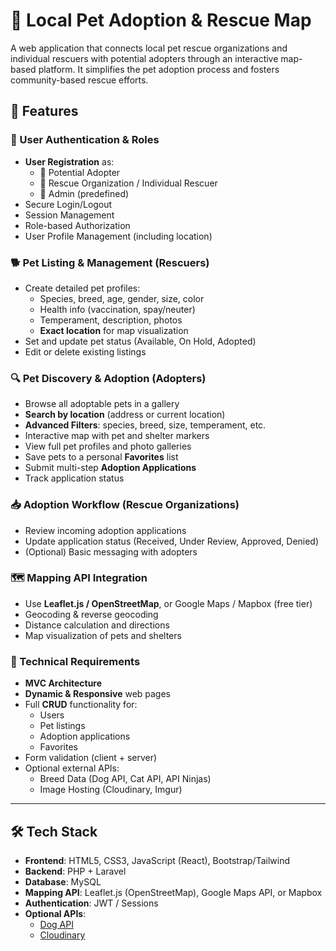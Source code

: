 # 🐾 Local Pet Adoption & Rescue Map

A web application that connects local pet rescue organizations and individual rescuers with potential adopters through an interactive map-based platform. It simplifies the pet adoption process and fosters community-based rescue efforts.

## 🌟 Features

### 🔐 User Authentication & Roles
- **User Registration** as:
    - 🏡 Potential Adopter
    - 🐶 Rescue Organization / Individual Rescuer
    - 🔧 Admin (predefined)
- Secure Login/Logout
- Session Management
- Role-based Authorization
- User Profile Management (including location)

### 🐕 Pet Listing & Management (Rescuers)
- Create detailed pet profiles:
    - Species, breed, age, gender, size, color
    - Health info (vaccination, spay/neuter)
    - Temperament, description, photos
    - **Exact location** for map visualization
- Set and update pet status (Available, On Hold, Adopted)
- Edit or delete existing listings

### 🔍 Pet Discovery & Adoption (Adopters)
- Browse all adoptable pets in a gallery
- **Search by location** (address or current location)
- **Advanced Filters**: species, breed, size, temperament, etc.
- Interactive map with pet and shelter markers
- View full pet profiles and photo galleries
- Save pets to a personal **Favorites** list
- Submit multi-step **Adoption Applications**
- Track application status

### 📥 Adoption Workflow (Rescue Organizations)
- Review incoming adoption applications
- Update application status (Received, Under Review, Approved, Denied)
- (Optional) Basic messaging with adopters

### 🗺️ Mapping API Integration
- Use **Leaflet.js / OpenStreetMap**, or Google Maps / Mapbox (free tier)
- Geocoding & reverse geocoding
- Distance calculation and directions
- Map visualization of pets and shelters

### 🔧 Technical Requirements
- **MVC Architecture**
- **Dynamic & Responsive** web pages
- Full **CRUD** functionality for:
    - Users
    - Pet listings
    - Adoption applications
    - Favorites
- Form validation (client + server)
- Optional external APIs:
    - Breed Data (Dog API, Cat API, API Ninjas)
    - Image Hosting (Cloudinary, Imgur)

---

## 🛠 Tech Stack 
- **Frontend**: HTML5, CSS3, JavaScript (React), Bootstrap/Tailwind
- **Backend**: PHP + Laravel
- **Database**: MySQL
- **Mapping API**: Leaflet.js (OpenStreetMap), Google Maps API, or Mapbox
- **Authentication**: JWT / Sessions
- **Optional APIs**:
    - [Dog API](https://thedogapi.com)
    - [Cloudinary](https://cloudinary.com)


